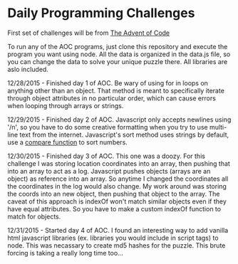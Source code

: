 # Daily Programming Challenges

First set of challenges will be from [The Advent of Code](http://adventofcode.com/)

To run any of the AOC programs, just clone this repository and execute the program you want using node. All the data is organized in the data.js file, so you can change the data to solve your unique puzzle there. All libraries are aslo included.

12/28/2015 - Finished day 1 of AOC. Be wary of using for in loops on anything other than an object. That method is meant to specifically iterate through object attributes in no particular order, which can cause errors when looping through arrays or strings.

12/29/2015 - Finished day 2 of AOC. Javascript only accepts newlines using '/n', so you have to do some creative formatting when you try to use multi-line text from the internet. Javascript's sort method uses strings by default, use a [compare function](http://www.w3schools.com/jsref/jsref_sort.asp) to sort numbers.

12/30/2015 - Finished day 3 of AOC. This one was a doozy. For this challenge I was storing location coordinates into an array, then pushing that into an array to act as a log. Javascript pushes objects (arrays are an object) as reference into an array. So anytime I changed the coordinates all the coordinates in the log would also change. My work around was storing the coords into an new object, then pushing that object to the array. The caveat of this approach is indexOf won't match similar objects even if they have equal attributes. So you have to make a custom indexOf function to match for objects.

12/31/2015 - Started day 4 of AOC. I found an interesting way to add vanilla html javascript libraries (ex. libraries you would include in script tags) to node. This was necassary to create md5 hashes for the puzzle. This brute forcing is taking a really long time too...
